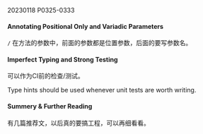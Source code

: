 
20230118    P0325-0333
#### Annotating Positional Only and Variadic Parameters

`/` 在方法的参数中，前面的参数都是位置参数，后面的要写参数名。


#### Imperfect Typing and Strong Testing
可以作为CI前的检查/测试。


Type hints should be used whenever unit tests are worth writing.

#### Summery & Further Reading
有几篇推荐文，以后真的要搞工程，可以再细看看。
